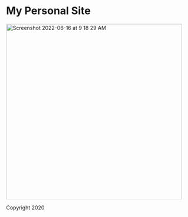 # My Personal Site

<img width="477" alt="Screenshot 2022-06-16 at 9 18 29 AM" src="https://user-images.githubusercontent.com/40650158/173971134-14ebc3c5-8a23-40c1-80f3-8f96ab670c2a.png">

Copyright 2020
